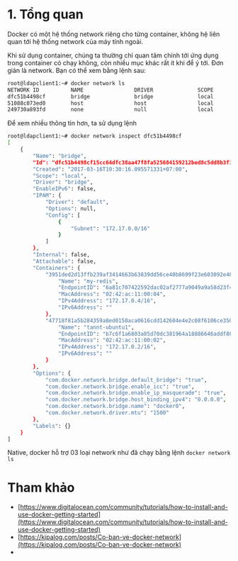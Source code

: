 ﻿# 1. Tổng quan

Docker có một hệ thống network riêng cho từng container, không hệ liên quan tới hệ thống network của máy tính ngoài.

Khi sử dụng container, chúng ta thường chỉ quan tâm chính tới ứng dụng trong container có chạy không, còn nhiều mục khác rất ít khi để ý tới.
Đơn giản là network. Bạn có thể xem bằng lệnh sau:
```sh
root@ldapclient1:~# docker network ls
NETWORK ID          NAME                DRIVER              SCOPE
dfc51b4498cf        bridge              bridge              local
51088c073ed0        host                host                local
249730a893fd        none                null                local
```

Để xem nhiều thông tin hơn, ta sử dụng lệnh
```sh
root@ldapclient1:~# docker network inspect dfc51b4498cf
[
    {
        "Name": "bridge",
        "Id": "dfc51b4498cf15cc64dfc38aa47f8fa525684159212bed8c5dd8b3f1a21cf51a",
        "Created": "2017-03-16T10:30:16.095571331+07:00",
        "Scope": "local",
        "Driver": "bridge",
        "EnableIPv6": false,
        "IPAM": {
            "Driver": "default",
            "Options": null,
            "Config": [
                {
                    "Subnet": "172.17.0.0/16"
                }
            ]
        },
        "Internal": false,
        "Attachable": false,
        "Containers": {
            "3951ded2d13ffb239af3414663b63839dd56ce40b8699f23e603092e48b9347c": {
                "Name": "my-redis",
                "EndpointID": "6a81c707422592dac02af2777a9049a9a58d23f410f8da0b909b49d18b9ecfff",
                "MacAddress": "02:42:ac:11:00:04",
                "IPv4Address": "172.17.0.4/16",
                "IPv6Address": ""
            },
            "47718f81a5b284359a8ed0158aca0616cdd142604e4e2c08f6106ce35062f85d": {
                "Name": "tannt-ubuntu1",
                "EndpointID": "b7c6f1a6803a85d70dc381964a18886646addf801ac2be71afed002fd1e5d5d3",
                "MacAddress": "02:42:ac:11:00:02",
                "IPv4Address": "172.17.0.2/16",
                "IPv6Address": ""
            }
        },
        "Options": {
            "com.docker.network.bridge.default_bridge": "true",
            "com.docker.network.bridge.enable_icc": "true",
            "com.docker.network.bridge.enable_ip_masquerade": "true",
            "com.docker.network.bridge.host_binding_ipv4": "0.0.0.0",
            "com.docker.network.bridge.name": "docker0",
            "com.docker.network.driver.mtu": "1500"
        },
        "Labels": {}
    }
]
```

Native, docker hỗ trợ 03 loại network như đã chạy bằng lệnh `docker network ls`

# Tham khảo
- [https://www.digitalocean.com/community/tutorials/how-to-install-and-use-docker-getting-started](https://www.digitalocean.com/community/tutorials/how-to-install-and-use-docker-getting-started)
- [https://kipalog.com/posts/Co-ban-ve-docker-network](https://kipalog.com/posts/Co-ban-ve-docker-network)
- 
